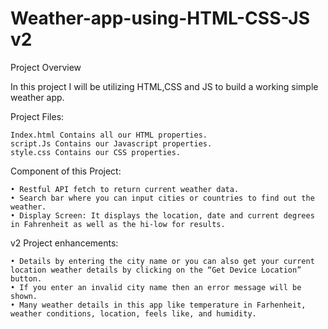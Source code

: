 # Weather-app-using-HTML-CSS-JS v2

Project Overview

In this project I will be utilizing HTML,CSS and JS to build a working simple weather app. 

Project Files:

    Index.html Contains all our HTML properties.
    script.Js Contains our Javascript properties.
    style.css Contains our CSS properties.
    
Component of this Project:
    
    • Restful API fetch to return current weather data.
    • Search bar where you can input cities or countries to find out the weather.
    • Display Screen: It displays the location, date and current degrees in Fahrenheit as well as the hi-low for results.

v2 Project enhancements:

    • Details by entering the city name or you can also get your current location weather details by clicking on the “Get Device Location” button. 
    • If you enter an invalid city name then an error message will be shown. 
    • Many weather details in this app like temperature in Farhenheit, weather conditions, location, feels like, and humidity.
